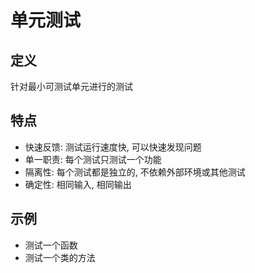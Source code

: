 # 单元测试

## 定义

针对最小可测试单元进行的测试

## 特点

- 快速反馈: 测试运行速度快, 可以快速发现问题
- 单一职责: 每个测试只测试一个功能
- 隔离性: 每个测试都是独立的, 不依赖外部环境或其他测试
- 确定性: 相同输入, 相同输出

## 示例

- 测试一个函数
- 测试一个类的方法